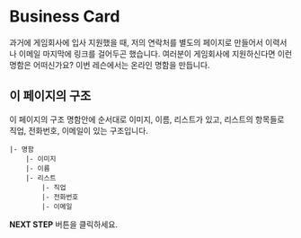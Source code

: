 # Business Card

과거에 게임회사에 입사 지원했을 때, 저의 연락처를 별도의 페이지로 만들어서 이력서나 이메일 마지막에 링크를 걸어두곤 했습니다. 
여러분이 게임회사에 지원하신다면 이런 명함은 어떠신가요? 이번 레슨에서는 온라인 명함을 만듭니다. 


## 이 페이지의 구조

이 페이지의 구조 명함안에 순서대로 이미지, 이름, 리스트가 있고, 리스트의 항목들로 직업, 전화번호, 이메일이 있는 구조입니다.

```
|- 명함
    |- 이미지
    |- 이름
    |- 리스트
	    |- 직업
	    |- 전화번호
	    |- 이메일
```



**NEXT STEP** 버튼을 클릭하세요.